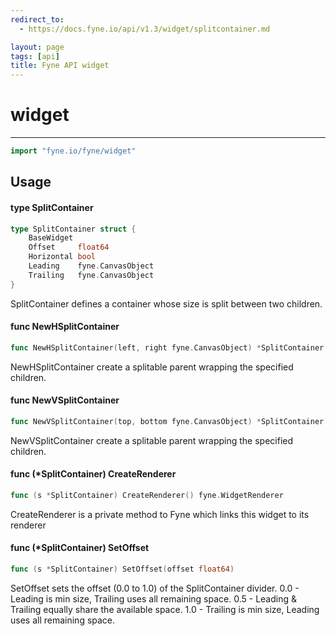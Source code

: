 ```yaml
---
redirect_to:
  - https://docs.fyne.io/api/v1.3/widget/splitcontainer.md

layout: page
tags: [api]
title: Fyne API widget
---
```



# widget
---
```go
import "fyne.io/fyne/widget"
```

## Usage

#### type SplitContainer

```go
type SplitContainer struct {
	BaseWidget
	Offset     float64
	Horizontal bool
	Leading    fyne.CanvasObject
	Trailing   fyne.CanvasObject
}
```

SplitContainer defines a container whose size is split between two children.

#### func  NewHSplitContainer

```go
func NewHSplitContainer(left, right fyne.CanvasObject) *SplitContainer
```
NewHSplitContainer create a splitable parent wrapping the specified children.

#### func  NewVSplitContainer

```go
func NewVSplitContainer(top, bottom fyne.CanvasObject) *SplitContainer
```
NewVSplitContainer create a splitable parent wrapping the specified children.

#### func (*SplitContainer) CreateRenderer

```go
func (s *SplitContainer) CreateRenderer() fyne.WidgetRenderer
```
CreateRenderer is a private method to Fyne which links this widget to its renderer

#### func (*SplitContainer) SetOffset

```go
func (s *SplitContainer) SetOffset(offset float64)
```
SetOffset sets the offset (0.0 to 1.0) of the SplitContainer divider. 0.0 - Leading is min size, Trailing uses all remaining space. 0.5 - Leading & Trailing equally share the available space. 1.0 - Trailing is min size, Leading uses all remaining space.
